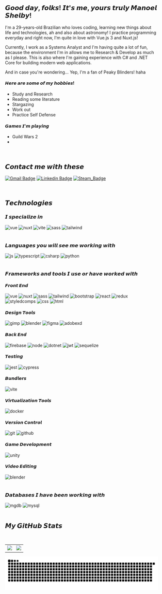 ## 𝙂𝙤𝙤𝙙 𝙙𝙖𝙮, 𝙛𝙤𝙡𝙠𝙨! 𝙄𝙩'𝙨 𝙢𝙚, 𝙮𝙤𝙪𝙧𝙨 𝙩𝙧𝙪𝙡𝙮 𝙈𝙖𝙣𝙤𝙚𝙡 𝙎𝙝𝙚𝙡𝙗𝙮!

<div align="justfy">

  I'm a 29-years-old Brazilian who loves coding, learning new things about life and technologies, ah and also about astronomy! I practice programming everyday and right now, I'm quite in love with Vue.js 3 and Nuxt.js!

  Currently, I work as a Systems Analyst and I'm having quite a lot of fun, because the environment I'm in allows me to Research & Develop as much as I please. This is also where I'm gaining experience with C# and .NET Core for building modern web applications.

  And in case you're wondering... Yep, I'm a fan of Peaky Blinders! haha

  <h4>𝙃𝙚𝙧𝙚 𝙖𝙧𝙚 𝙨𝙤𝙢𝙚 𝙤𝙛 𝙢𝙮 𝙝𝙤𝙗𝙗𝙞𝙚𝙨!</h4>

  <ul>
    <li>Study and Research</li>
    <li>Reading some literature</li>
    <li>Stargazing</li>
    <li>Work out</li>
    <li>Practice Self Defense</li>
  </ul>
  
  <h4>𝙂𝙖𝙢𝙚𝙨 𝙄'𝙢 𝙥𝙡𝙖𝙮𝙞𝙣𝙜</h4>
  
  <ul>
    <li>Guild Wars 2<li>
  </ul>

</div>

<br>

## 𝘾𝙤𝙣𝙩𝙖𝙘𝙩 𝙢𝙚 𝙬𝙞𝙩𝙝 𝙩𝙝𝙚𝙨𝙚

[![Gmail Badge](https://img.shields.io/badge/manoelrocha.n93@gmail.com-D14836?style=for-the-badge&logo=gmail&logoColor=white)](mailto:manoelrocha.n93@gmail.com)
[![Linkedin Badge](https://img.shields.io/badge/manoel_de_souza_rocha_neto-0077B5?style=for-the-badge&logo=linkedin&logoColor=white)](https://www.linkedin.com/in/devmanoelrochaneto/)
[![Steam_Badge](https://img.shields.io/badge/mr_shelby-000000?style=for-the-badge&logo=steam&logoColor=white)](https://steamcommunity.com/id/mrshelby257/)

<br>

## 𝙏𝙚𝙘𝙝𝙣𝙤𝙡𝙤𝙜𝙞𝙚𝙨

### 𝙄 𝙨𝙥𝙚𝙘𝙞𝙖𝙡𝙞𝙯𝙚 𝙞𝙣

<div style="display: inline_block">

<img alt="vue" src="https://img.shields.io/badge/Vue.js-35495E?style=for-the-badge&logo=vuedotjs&logoColor=4FC08D" />
<img alt="nuxt" src="https://img.shields.io/badge/nuxt.js-00C58E?style=for-the-badge&logo=nuxtdotjs&logoColor=white" />
<img alt="vite" src="https://img.shields.io/badge/Vite-B73BFE?style=for-the-badge&logo=vite&logoColor=FFD62E" />
<img alt="sass" src="https://img.shields.io/badge/Sass-CC6699?style=for-the-badge&logo=sass&logoColor=white" />
<img alt="tailwind" src="https://img.shields.io/badge/Tailwind_CSS-38B2AC?style=for-the-badge&logo=tailwind-css&logoColor=white" />

</div><br>


### 𝙇𝙖𝙣𝙜𝙪𝙖𝙜𝙚𝙨 𝙮𝙤𝙪 𝙬𝙞𝙡𝙡 𝙨𝙚𝙚 𝙢𝙚 𝙬𝙤𝙧𝙠𝙞𝙣𝙜 𝙬𝙞𝙩𝙝

<div style="display: inline_block">

<img alt="js" src="https://img.shields.io/badge/JavaScript-323330?style=for-the-badge&logo=javascript&logoColor=F7DF1E" />
<img alt="typescript" src="https://img.shields.io/badge/TypeScript-007ACC?style=for-the-badge&logo=typescript&logoColor=white" />
<img alt="csharp" src="https://img.shields.io/badge/C%23-239120?style=for-the-badge&logo=c-sharp&logoColor=white" />
<img alt="python" src="https://img.shields.io/badge/Python-FFD43B?style=for-the-badge&logo=python&logoColor=blue" />

</div><br>

### 𝙁𝙧𝙖𝙢𝙚𝙬𝙤𝙧𝙠𝙨 𝙖𝙣𝙙 𝙩𝙤𝙤𝙡𝙨 𝙄 𝙪𝙨𝙚 𝙤𝙧 𝙝𝙖𝙫𝙚 𝙬𝙤𝙧𝙠𝙚𝙙 𝙬𝙞𝙩𝙝

<div style="display: inline_block">
  
  <div>
    <h4>𝙁𝙧𝙤𝙣𝙩 𝙀𝙣𝙙</h4>
    <img alt="vue" src="https://img.shields.io/badge/Vue.js-35495E?style=for-the-badge&logo=vuedotjs&logoColor=4FC08D" />
    <img alt="nuxt" src="https://img.shields.io/badge/nuxt.js-00C58E?style=for-the-badge&logo=nuxtdotjs&logoColor=white" />
    <img alt="sass" src="https://img.shields.io/badge/Sass-CC6699?style=for-the-badge&logo=sass&logoColor=white" />
    <img alt="tailwind" src="https://img.shields.io/badge/Tailwind_CSS-38B2AC?style=for-the-badge&logo=tailwind-css&logoColor=white" />
    <img alt="bootstrap" src="https://img.shields.io/badge/Bootstrap-563D7C?style=for-the-badge&logo=bootstrap&logoColor=white" />
    <img alt="react" src="https://img.shields.io/badge/React-20232A?style=for-the-badge&logo=react&logoColor=61DAFB" />
    <img alt="redux" src="https://img.shields.io/badge/Redux-593D88?style=for-the-badge&logo=redux&logoColor=white" />
    <img alt="styledcomps" src="https://img.shields.io/badge/styled--components-DB7093?style=for-the-badge&logo=styled-components&logoColor=white" />
    <img alt="css" src="https://img.shields.io/badge/CSS3-1572B6?style=for-the-badge&logo=css3&logoColor=white" />
    <img alt="html" src="https://img.shields.io/badge/HTML5-E34F26?style=for-the-badge&logo=html5&logoColor=white" />
  </div>
  
  <div>
    <h4>𝘿𝙚𝙨𝙞𝙜𝙣 𝙏𝙤𝙤𝙡𝙨</h4>
    <img alt="gimp" src="https://img.shields.io/badge/gimp-5C5543?style=for-the-badge&logo=gimp&logoColor=white" />
    <img alt="blender" src="https://img.shields.io/badge/blender-%23F5792A.svg?style=for-the-badge&logo=blender&logoColor=white" />
    <img alt="figma" src="https://img.shields.io/badge/Figma-F24E1E?style=for-the-badge&logo=figma&logoColor=white" />
    <img alt="adobexd" src="https://img.shields.io/badge/Adobe%20XD-470137?style=for-the-badge&logo=Adobe%20XD&logoColor=#FF61F6" />
  </div>
  
  <div>
    <h4>𝘽𝙖𝙘𝙠 𝙀𝙣𝙙</h4>
    <img alt="firebase" src="https://img.shields.io/badge/firebase-ffca28?style=for-the-badge&logo=firebase&logoColor=black" />
    <img alt="node" src="https://img.shields.io/badge/Node.js-339933?style=for-the-badge&logo=nodedotjs&logoColor=white"/>
    <img alt="dotnet" src="https://img.shields.io/badge/.NET-512BD4?style=for-the-badge&logo=dotnet&logoColor=white" />
    <img alt="jwt" src="https://img.shields.io/badge/JWT-000000?style=for-the-badge&logo=JSON%20web%20tokens&logoColor=white" />
    <img alt="sequelize" src="https://img.shields.io/badge/Sequelize-52B0E7?style=for-the-badge&logo=Sequelize&logoColor=white" />
  </div>
  
  <div>
    <h4>𝙏𝙚𝙨𝙩𝙞𝙣𝙜</h4>
    <img alt="jest" src="https://img.shields.io/badge/Jest-C21325?style=for-the-badge&logo=jest&logoColor=white" />
    <img alt="cypress" src="https://img.shields.io/badge/Cypress-17202C?style=for-the-badge&logo=cypress&logoColor=white" /> 
  </div>
  
  <div>
    <h4>𝘽𝙪𝙣𝙙𝙡𝙚𝙧𝙨</h4>
    <img alt="vite" src="https://img.shields.io/badge/Vite-B73BFE?style=for-the-badge&logo=vite&logoColor=FFD62E" />
  </div>
  
  <div>
    <h4>𝙑𝙞𝙧𝙩𝙪𝙖𝙡𝙞𝙯𝙖𝙩𝙞𝙤𝙣 𝙏𝙤𝙤𝙡𝙨</h4>
    <img alt="docker" src="https://img.shields.io/badge/Docker-2CA5E0?style=for-the-badge&logo=docker&logoColor=white" />
  </div>
  
  <div>
    <h4>𝙑𝙚𝙧𝙨𝙞𝙤𝙣 𝘾𝙤𝙣𝙩𝙧𝙤𝙡</h4>
    <img alt="git" src="https://img.shields.io/badge/GIT-E44C30?style=for-the-badge&logo=git&logoColor=white" />
    <img alt="github" src="https://img.shields.io/badge/GitHub-100000?style=for-the-badge&logo=github&logoColor=white" />
  </div>
  
  <div>
    <h4>𝙂𝙖𝙢𝙚 𝘿𝙚𝙫𝙚𝙡𝙤𝙥𝙢𝙚𝙣𝙩</h4>
    <img alt="unity" src="https://img.shields.io/badge/Unity-100000?style=for-the-badge&logo=unity&logoColor=white" />
  </div>
  
  <div>
    <h4>𝙑𝙞𝙙𝙚𝙤 𝙀𝙙𝙞𝙩𝙞𝙣𝙜</h4>
    <img alt="blender" src="https://img.shields.io/badge/blender-%23F5792A.svg?style=for-the-badge&logo=blender&logoColor=white" />
  </div>

</div><br>


### 𝘿𝙖𝙩𝙖𝙗𝙖𝙨𝙚𝙨 𝙄 𝙝𝙖𝙫𝙚 𝙗𝙚𝙚𝙣 𝙬𝙤𝙧𝙠𝙞𝙣𝙜 𝙬𝙞𝙩𝙝

<div style="display: inline_block">

<img alt="mgdb" src="https://img.shields.io/badge/MongoDB-4EA94B?style=for-the-badge&logo=mongodb&logoColor=white" />
<img alt="mysql" src="https://img.shields.io/badge/MySQL-005C84?style=for-the-badge&logo=mysql&logoColor=white" />

</div><br>

## 𝙈𝙮 𝙂𝙞𝙩𝙃𝙪𝙗 𝙎𝙩𝙖𝙩𝙨

<br>

<table>
<tr><td>

  <a href="https://github.com/noel-srocha/github-readme-stats" rel="noopener noreferrer" target="_blank">
    <img height="180" src="https://github-readme-stats.vercel.app/api?username=noel-srocha&show_icons=true&theme=tokyonight&include_all_commits=true&count_private=true&hide_border=true"/>
  </a>

</td><td>

  <a href="https://github.com/noel-srocha/github-readme-stats" rel="noopener noreferrer" target="_blank" target="_blank">
    <img height="180" src="https://github-readme-stats.vercel.app/api/top-langs/?username=noel-srocha&layout=compact&langs_count=7&theme=tokyonight&hide_border=true"/>
  </a>

</td></tr>
</table>


![Snake animation](https://github.com/noel-srocha/noel-srocha/blob/output/github-contribution-grid-snake.svg)
